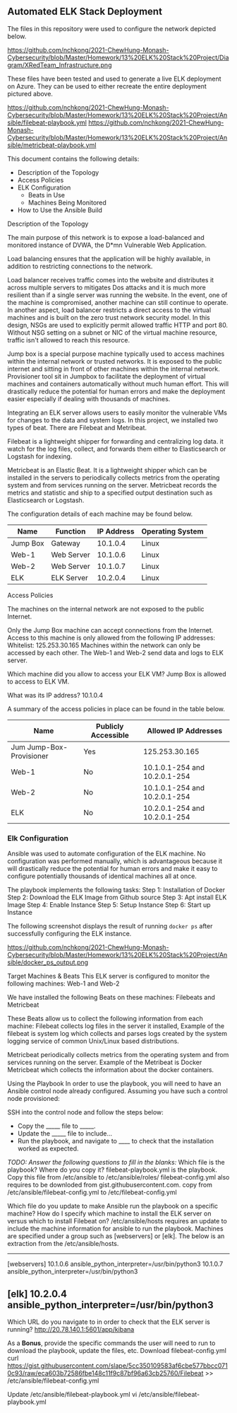 ## Automated ELK Stack Deployment

The files in this repository were used to configure the network depicted below.

https://github.com/nchkong/2021-ChewHung-Monash-Cybersecurity/blob/Master/Homework/13%20ELK%20Stack%20Project/Diagram/XRedTeam_Infrastructure.png

These files have been tested and used to generate a live ELK deployment on Azure. They can be used to either recreate the entire deployment pictured above. 

https://github.com/nchkong/2021-ChewHung-Monash-Cybersecurity/blob/Master/Homework/13%20ELK%20Stack%20Project/Ansible/filebeat-playbook.yml
https://github.com/nchkong/2021-ChewHung-Monash-Cybersecurity/blob/Master/Homework/13%20ELK%20Stack%20Project/Ansible/metricbeat-playbook.yml

This document contains the following details:
- Description of the Topology
- Access Policies
- ELK Configuration
  - Beats in Use
  - Machines Being Monitored
- How to Use the Ansible Build


Description of the Topology

The main purpose of this network is to expose a load-balanced and monitored instance of DVWA, the D*mn Vulnerable Web Application.

Load balancing ensures that the application will be highly available, in addition to restricting connections to the network.

Load balancer receives traffic comes into the website and distributes it across multiple servers to mitigates Dos attacks and it is much more resilient than if a single server 
was running the website. In the event, one of the machine is compromised, another machine can still continue to operate. In another aspect, load balancer restricts a direct access
to the virtual machines and is built on the zero trust network security model.  In this design, NSGs are used to explicitly permit allowed traffic HTTP and port 80. Without NSG 
setting on a subnet or NIC of the virtual machine resource, traffic isn't allowed to reach this resource.

Jump box is a special purpose machine typically used to access machines within the internal network or trusted networks. It is exposed to the public internet and sitting in front 
of other machines within the internal network. Provisioner tool sit in Jumpbox to facilitate the deployment of virtual machines and containers automatically without much human 
effort. This will drastically reduce the potential for human errors and make the deployment easier especially if dealing with thousands of machines.

Integrating an ELK server allows users to easily monitor the vulnerable VMs for changes to the data and system logs. In this project, we installed two types of beat. There
are Filebeat and Metribeat.

Filebeat is a lightweight shipper for forwarding and centralizing log data. it watch for the log files, collect, and forwards them either to Elasticsearch or Logstash for 
indexing.

Metricbeat is an Elastic Beat. It is a lightweight shipper which can be installed in the servers to periodically collects metrics from the operating system and from services
running on the server. Metricbeat records the metrics and statistic and ship to a specified output destination such as Elasticsearch or Logstash.

The configuration details of each machine may be found below.

| Name     | Function   | IP Address | Operating System |
|----------|------------|------------|------------------|
| Jump Box | Gateway    | 10.1.0.4   | Linux            |
| Web-1    | Web Server | 10.1.0.6   | Linux            |
| Web-2    | Web Server | 10.1.0.7   | Linux            |
| ELK      | ELK Server | 10.2.0.4   | Linux            |

Access Policies

The machines on the internal network are not exposed to the public Internet. 

Only the Jump Box machine can accept connections from the Internet. Access to this machine is only allowed from the following IP addresses:
Whitelist: 125.253.30.165
Machines within the network can only be accessed by each other. The Web-1 and Web-2 send data and logs to ELK server.

Which machine did you allow to access your ELK VM?
Jump Box is allowed to access to ELK VM. 

What was its IP address?
10.1.0.4

A summary of the access policies in place can be found in the table below.

| Name                     | Publicly Accessible | Allowed IP Addresses          |
|--------------------------|---------------------|------------------------------ |
| Jum Jump-Box-Provisioner | Yes                 | 125.253.30.165                |
| Web-1                    | No                  | 10.1.0.1-254 and 10.2.0.1-254 |        
| Web-2                    | No                  | 10.1.0.1-254 and 10.2.0.1-254 |
| ELK                      | No                  | 10.2.0.1-254 and 10.2.0.1-254 |

### Elk Configuration

Ansible was used to automate configuration of the ELK machine. No configuration was performed manually, which is advantageous because
it will drastically reduce the potential for human errors and make it easy to configure potentially thousands of identical machines all at once.

The playbook implements the following tasks:
Step 1: Installation of Docker
Step 2: Download the ELK Image from Github source
Step 3: Apt install ELK Image
Step 4: Enable Instance
Step 5: Setup Instance
Step 6: Start up Instance


The following screenshot displays the result of running `docker ps` after successfully configuring the ELK instance.

https://github.com/nchkong/2021-ChewHung-Monash-Cybersecurity/blob/Master/Homework/13%20ELK%20Stack%20Project/Ansible/docker_ps_output.png

Target Machines & Beats
This ELK server is configured to monitor the following machines:
Web-1 and Web-2

We have installed the following Beats on these machines:
Filebeats and Metricbeat

These Beats allow us to collect the following information from each machine:
Filebeat collects log files in the server it installed, Example of the filebeat is system log which collects and parses logs created by the system logging service of common
Unix/Linux based distributions.

Metricbeat periodically collects metrics from the operating system and from services running on the server. Example of the Metribeat is Docker Metricbeat which collects the 
information about the docker containers.


Using the Playbook
In order to use the playbook, you will need to have an Ansible control node already configured. Assuming you have such a control node provisioned: 

SSH into the control node and follow the steps below:
- Copy the _____ file to _____.
- Update the _____ file to include...
- Run the playbook, and navigate to ____ to check that the installation worked as expected.

_TODO: Answer the following questions to fill in the blanks:_
Which file is the playbook? Where do you copy it? 
filebeat-playbook.yml is the playbook. Copy this file from /etc/ansible to /etc/ansible/roles/ 
filebeat-config.yml also requires to be downloded from gist.githubusercontent.com. copy from /etc/ansible/filebeat-config.yml to /etc/filebeat-config.yml

Which file do you update to make Ansible run the playbook on a specific machine? How do I specify which machine to install the ELK server on versus which to install 
Filebeat on?
/etc/ansible/hosts requires an update to include the machine information for ansible to run the playbook. Machines are specified under a group such as 
[webservers] or [elk].  The below is an extraction from the /etc/ansible/hosts.

----------------------------------------------------------------------------
[webservers]
10.1.0.6 ansible_python_interpreter=/usr/bin/python3
10.1.0.7 ansible_python_interpreter=/usr/bin/python3

[elk]
10.2.0.4 ansible_python_interpreter=/usr/bin/python3
----------------------------------------------------------------------------

Which URL do you navigate to in order to check that the ELK server is running?
http://20.78.140.1:5601/app/kibana

As a **Bonus**, provide the specific commands the user will need to run to download the playbook, update the files, etc.
Download filebeat-config.yml
curl https://gist.githubusercontent.com/slape/5cc350109583af6cbe577bbcc0710c93/raw/eca603b72586fbe148c11f9c87bf96a63cb25760/Filebeat >> /etc/ansible/filebeat-config.yml

Update /etc/ansible/filebeat-playbook.yml
vi /etc/ansible/filebeat-playbook.yml





